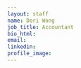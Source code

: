 ```yaml
---
layout: staff
name: Dori Wong
job_title: Accountant
bio_html:
email:
linkedin:
profile_image:
---
```



